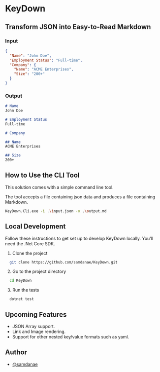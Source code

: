 # KeyDown

## Transform JSON into Easy-to-Read Markdown

### Input
```json
{
  "Name": "John Doe",
  "Employment Status": "Full-time",
  "Company": {
    "Name": "ACME Enterprises",
    "Size": "200+"
  }
}
```

### Output

```markdown
# Name
John Doe

# Employment Status
Full-time

# Company

## Name
ACME Enterprises

## Size
200+
```

## How to Use the CLI Tool

This solution comes with a simple command line tool.

The tool accepts a file containing json data and produces a file containing Markdown.

``` bash
KeyDown.Cli.exe -i .\input.json -o .\output.md
```


## Local Development 

Follow these instructions to get set up to develop KeyDown locally. You'll need the .Net Core SDK.

1. Clone the project

```bash
  git clone https://github.com/samdanae/KeyDown.git
```

2. Go to the project directory

```bash
  cd KeyDown
```

3. Run the tests

```bash
  dotnet test
```

## Upcoming Features

- JSON Array support.
- Link and Image rendering.
- Support for other nested key/value formats such as yaml.

## Author

- [@samdanae](https://www.github.com/samdanae)
